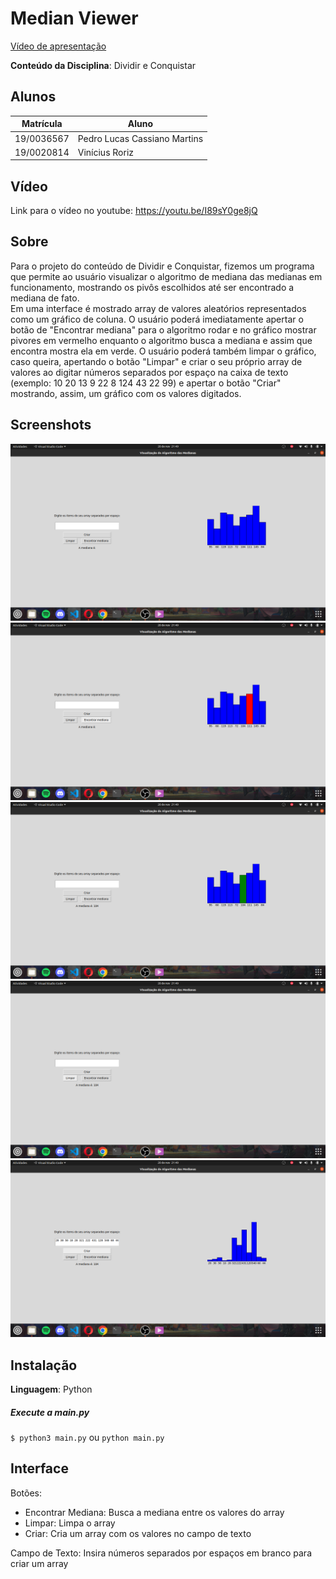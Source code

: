 # Median Viewer

[Vídeo de apresentação](https://youtu.be/LwViqknGW4I)

**Conteúdo da Disciplina**: Dividir e Conquistar<br>

## Alunos

| Matrícula  | Aluno                        |
| ---------- | ---------------------------- |
| 19/0036567 | Pedro Lucas Cassiano Martins |
| 19/0020814 | Vinícius Roriz               |

## Vídeo

Link para o vídeo no youtube: https://youtu.be/I89sY0ge8jQ

## Sobre

Para o projeto do conteúdo de Dividir e Conquistar, fizemos um programa que permite ao usuário visualizar o algoritmo de mediana das medianas em funcionamento, mostrando os pivôs escolhidos até ser encontrado a mediana de fato.<br>
Em uma interface é mostrado array de valores aleatórios representados como um gráfico de coluna. O usuário poderá imediatamente apertar o botão de "Encontrar mediana" para o algoritmo rodar e no gráfico mostrar pivores em vermelho enquanto o algoritmo busca a mediana e assim que encontra mostra ela em verde. O usuário poderá também limpar o gráfico, caso queira, apertando o botão "Limpar" e criar o seu próprio array de valores ao digitar números separados por espaço na caixa de texto (exemplo: 10 20 13 9 22 8 124 43 22 99) e apertar o botão "Criar" mostrando, assim, um gráfico com os valores digitados.

## Screenshots

![1](img/image-1.png)
![2](img/image-2.png)
![3](img/image-3.png)
![1](img/image-4.png)
![2](img/image-5.png)

## Instalação

**Linguagem**: Python<br>

##### Execute a main.py

`$ python3 main.py`
ou
`python main.py`

## Interface

Botões:

- Encontrar Mediana: Busca a mediana entre os valores do array
- Limpar: Limpa o array
- Criar: Cria um array com os valores no campo de texto

Campo de Texto: Insira números separados por espaços em branco para criar um array

